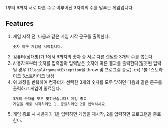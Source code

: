 1부터 9까지 서로 다른 수로 이루어진 3자리의 수를 맞추는 게임입니다.

## Features

1. 게임 시작 전, 다음과 같은 게임 시작 문구를 출력한다.
    ```
    숫자 야구 게임을 시작합니다.
    ``` 
2. 컴퓨터(상대방)가 1에서 9까지의 숫자 중 서로 다른 랜덤한 3개의 수를 뽑는다.
3. 사용자로부터 숫자를 입력받아 입력받은 숫자에 따른 결과를 출력한다(잘못된 입력일 경우 `IllegalArgumentException`을 throw 및 프로그램 종료).
    ex) 1볼 1스트라이크
        3스트라이크
        낫싱
4. 위 과정을 반복하여 컴퓨터가 선택한 3개의 숫자를 모두 맞히면 다음과 같은 문구를 출력하고 게임이 종료된다.
    ```
    3개의 숫자를 모두 맞히셨습니다! 게임 종료
    게임을 새로 시작하려면 1, 종료하려면 2를 입력하세요.
    ```
5. 게임 종료 시 사용자가 1을 입력하면 게임을 재시작, 2를 입력하면 프로그램을 종료한다.